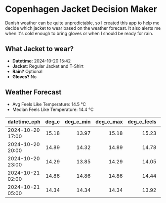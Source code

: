 
# Copenhagen Jacket Decision Maker

Danish weather can be quite unpredictable, so I created this app to help me decide which jacket to wear based on the weather forecast. 
It also alerts me when it's cold enough to bring gloves or when I should be ready for rain.

## What Jacket to wear?

- **Datetime**: 2024-10-20 15:42
- **Jacket**: Regular Jacket and T-Shirt
- **Rain?** Optional
- **Gloves?** No

## Weather Forecast
- Avg Feels Like Temperature: 14.5 °C
- Median Feels Like Temperature: 14.4 °C

| datetime_cph     |   deg_c |   deg_c_min |   deg_c_max |   deg_c_feels | weather   | wind   | rain   |
|:-----------------|--------:|------------:|------------:|--------------:|:----------|:-------|:-------|
| 2024-10-20 17:00 |   15.18 |       13.97 |       15.18 |         15.23 | Clouds    | High   | None   |
| 2024-10-20 20:00 |   14.89 |       14.32 |       14.89 |         14.78 | Clouds    | High   | None   |
| 2024-10-20 23:00 |   14.29 |       13.85 |       14.29 |         14.05 | Clouds    | High   | None   |
| 2024-10-21 02:00 |   14.86 |       14.86 |       14.86 |         14.44 | Clouds    | High   | None   |
| 2024-10-21 05:00 |   14.34 |       14.34 |       14.34 |         13.92 | Rain      | High   | Low    |
        